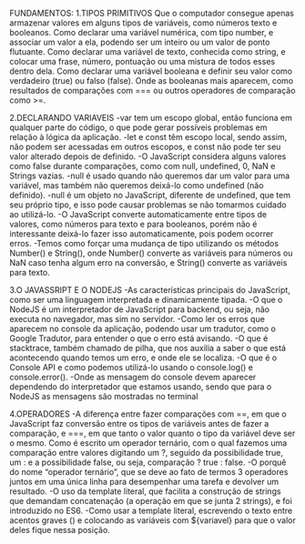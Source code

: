 FUNDAMENTOS:
1.TIPOS PRIMITIVOS
Que o computador consegue apenas armazenar valores em alguns tipos de variáveis, como números texto e booleanos.
Como declarar uma variável numérica, com tipo number, e associar um valor a ela, podendo ser um inteiro ou um valor de ponto flutuante.
Como declarar uma variável de texto, conhecida como string, e colocar uma frase, número, pontuação ou uma mistura de todos esses dentro dela.
Como declarar uma variável booleana e definir seu valor como verdadeiro (true) ou falso (false).
Onde as booleanas mais aparecem, como resultados de comparações com === ou outros operadores de comparação como >=.

2.DECLARANDO VARIAVEIS
-var tem um escopo global, então funciona em qualquer parte do código, o que pode gerar possíveis problemas em relação à lógica da aplicação.
-let e const têm escopo local, sendo assim, não podem ser acessadas em outros escopos, e const não pode ter seu valor alterado depois de definido.
-O JavaScript considera alguns valores como false durante comparações, como com null, undefined, 0, NaN e Strings vazias.
-null é usado quando não queremos dar um valor para uma variável, mas também não queremos deixá-lo como undefined (não definido).
-null é um objeto no JavaScript, diferente de undefined, que tem seu próprio tipo, e isso pode causar problemas se não tomarmos cuidado ao utilizá-lo.
-O JavaScript converte automaticamente entre tipos de valores, como números para texto e para booleanos, porém não é interessante deixá-lo fazer isso automaticamente, pois podem ocorrer erros.
-Temos como forçar uma mudança de tipo utilizando os métodos Number() e String(), onde Number() converte as variáveis para números ou NaN caso tenha algum erro na conversão, e String() converte as variáveis para texto.

3.O JAVASSRIPT E O NODEJS
-As características principais do JavaScript, como ser uma linguagem interpretada e dinamicamente tipada.
-O que o NodeJS é um interpretador de JavaScript para backend, ou seja, não executa no navegador, mas sim no servidor.
-Como ler os erros que aparecem no console da aplicação, podendo usar um tradutor, como o Google Tradutor, para entender o que o erro está avisando.
-O que é stacktrace, também chamado de pilha, que nos auxilia a saber o que está acontecendo quando temos um erro, e onde ele se localiza.
-O que é o Console API e como podemos utilizá-lo usando o console.log() e console.error().
-Onde as mensagem do console devem aparecer dependendo do interpretador que estamos usando, sendo que para o NodeJS as mensagens são mostradas no terminal

4.OPERADORES
-A diferença entre fazer comparações com ==, em que o JavaScript faz conversão entre os tipos de variáveis antes de fazer a comparação, e ===, em que tanto o valor quanto o tipo da variável deve ser o mesmo.
Como é escrito um operador ternário, com o qual fazemos uma comparação entre valores digitando um ?, seguido da possibilidade true, um : e a possibilidade false, ou seja, comparação ? true : false.
-O porquê do nome “operador ternário”, que se deve ao fato de termos 3 operadores juntos em uma única linha para desempenhar uma tarefa e devolver um resultado.
-O uso da template literal, que facilita a construção de strings que demandam concatenação (a operação em que se junta 2 strings), e foi introduzido no ES6.
-Como usar a template literal, escrevendo o texto entre acentos graves () e colocando as variáveis com ${variavel} para que o valor deles fique nessa posição.